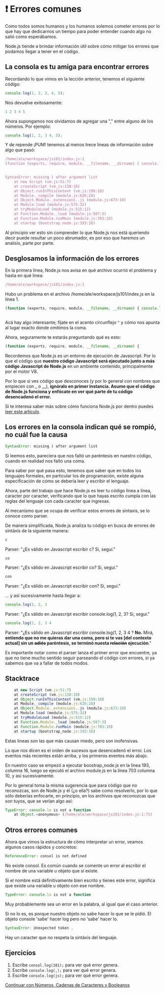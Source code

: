  # :heavy_exclamation_mark: Errores comunes

Como todos somos humanos y los humanos solemos cometer errores por lo que hay que dedicarnos un tiempo para poder entender cuando algo no salió como esperábamos.

Node.js tiende a brindar información útil sobre cómo mitigar los errores que podamos llegar a tener en el código.

## La consola es tu amiga para encontrar errores

Recordando lo que vimos en la lección anterior, tenemos el siguiente código:

```javascript
console.log(1, 2, 3, 4, 5);
```
Nos devuelve exitosamente:
```javascript
1 2 3 4 5
```
Ahora supongamos nos olvidamos de agregar una "," entre alguno de los números. Por ejemplo:
```javascript
console.log(1, 2, 3 4, 5);
```
Y de repende ¡PUM! tenemos al menos trece lineas de información sobre algo que pasó:

```javascript
/home/ale/workspace/js101/index.js:1
(function (exports, require, module, __filename, __dirname) { console.log(1, 2, 3 4, 5);
                                                                                ^

SyntaxError: missing ) after argument list
    at new Script (vm.js:51:7)
    at createScript (vm.js:138:10)
    at Object.runInThisContext (vm.js:199:10)
    at Module._compile (module.js:626:28)
    at Object.Module._extensions..js (module.js:673:10)
    at Module.load (module.js:575:32)
    at tryModuleLoad (module.js:515:12)
    at Function.Module._load (module.js:507:3)
    at Function.Module.runMain (module.js:703:10)
    at startup (bootstrap_node.js:193:16)
```
Al principio ver esto sin comprender lo que Node.js nos está queriendo decir puede resultar un poco abrumador, es por eso que haremos un analisis, parte por parte.

## Desglosamos la información de los errores
En la primera línea, Node.js nos avisa en qué archivo ocurrió el problema y hasta en qué linea:
```javascript
/home/ale/workspace/js101/index.js:1
```
Hubo un problema en el archivo /home/ale/workspace/js101/index.js en la línea 1.

```javascript
(function (exports, require, module, __filename, __dirname) { console.log(1, 2, 3 4, 5);
                                                                                ^
```
Acá hay algo interesante; fíjate en el acento circunflejo `^` y cómo nos apunta al lugar exacto donde omitimos la coma.

Ahora, seguramente te estarás preguntando qué es esto: 
```javascript
(function (exports, require, module, __filename, __dirname) {
```
Recordemos que Node.js es un entorno de ejecución de Javascript. Por lo que el código que **nuestro código Javascript será ejecutado junto a más código Javascript de Node.js** en un ambiente contenido, principalmente por el motor V8. 

Por lo que si ves código que desconoces (y por lo general con nombres que empiecen con _ o __), **ignóralo en primer instancia. Asume que el código de Node.js funciona y enfócate en ver qué parte de tu código desencadenó el error.**

Si te interesa saber más sobre cómo funciona Node.js por dentro puedes [leer este artículo](https://blog.ghaiklor.com/how-nodejs-works-bfe09efc80ca).

## Los errores en la consola indican qué se rompió, no cuál fue la causa

```javascript
SyntaxError: missing ) after argument list
```
Si leemos esto, pareciera que nos faltó un paréntesis en nuestro código, cuando en realidad nos faltó una coma.

Para saber por qué pasa esto, tenemos que saber que en todos los lenguajes formales, en particular los de programación, existe alguna especificación de cómo se debería leer y escribir el lenguaje. 

Ahora, parte del trabajo que hace Node.js es leer tu código línea a línea, caracter por caracter, verificando que lo que hayas escrito cumpla con las reglas del lenguaje con cada caracter que ingresas.

Al mecanismo que se ocupa de verificar estos errores de sintaxis, se lo conoce como parser.

De manera simplificada, Node.js analiza tu código en busca de errores de sintáxis de la siguiente manera:
```javascript
c
```
Parser: "¿Es válido en Javascript escribir c? Si, seguí."
```javascript
co
```
Parser: "¿Es válido en Javascript escribir co? Si, seguí."
```javascript
con
```
Parser: "¿Es válido en Javascript escribir con? Si, seguí."

... y así sucesivamente hasta llegar a:
```javascript
console.log(1, 2, 3
```
Parser: "¿Es válido en Javascript escribir console.log(1, 2, 3? Si, seguí."
```javascript
console.log(1, 2, 3 4
```
Parser: "¿Es válido en Javascript escribir console.log(1, 2, 3 4 ? **No.** Mirá, **entiendo que no me quieras dar una coma, pero si te vas [del contexto actual] sin un ~~adiós~~ paréntesis, se terminó nuesta ~~relación~~ ejecución**."

Es importante notar como el parser lanza el primer error que encuentre, ya que no tiene mucho sentido seguir parseando el código con errores, si ya sabemos que va a fallar de todos modos.

## Stacktrace
```javascript
    at new Script (vm.js:51:7)
    at createScript (vm.js:138:10)
    at Object.runInThisContext (vm.js:199:10)
    at Module._compile (module.js:626:28)
    at Object.Module._extensions..js (module.js:673:10)
    at Module.load (module.js:575:32)
    at tryModuleLoad (module.js:515:12)
    at Function.Module._load (module.js:507:3)
    at Function.Module.runMain (module.js:703:10)
    at startup (bootstrap_node.js:193:16)
```
Estas lineas son las que más causan miedo, pero son inofensivas.

Lo que nos dicen es el orden de sucesos que desencadenó el error. Los eventos más recientes están arriba, y los primeros eventos más abajo.

En nuestro caso se empezó a ejecutar boostrap_node.js en la línea 193, columna 16, luego se ejecutó el archivo module.js en la línea 703 columna 10, y así sucesivamente.

Por lo general toma la misma sugerencia que para código que no reconozcas, son de Node.js y él (¿o ella?) sabe como resolverlo, por lo que sólo deberías enfocarte, en principio, en los archivos que reconozcas que son tuyos, que se verían algo así:
```javascript
TypeError: console.lo is not a function
    at Object.<anonymous> (/home/ale/workspace/js101/index.js:1:71)
```


## Otros errores comunes 

Ahora que vimos la estructura de cómo interpretar un error, veamos algunos casos rápidos y concretos:
```javascript
ReferenceError: consol is not defined
```
No existe consol. Es común cuando se comente un error al escribir el nombre de una variable u objeto que sí existe. 

Si el nombre está definitivamente bien escrito y tienes este error, significa que existe una variable u objeto con ese nombre.
```javascript
TypeError: console.lo is not a function
```
Muy probablemente sea un error en la palabra, al igual que el caso anterior. 

Si no lo es, es porque nuestro objeto no sabe hacer lo que se le pidió. El objeto console 'sabe' hacer log pero no 'sabe' hacer lo.

```javascript
SyntaxError: Unexpected token ,
```
Hay un caracter que no respeta la sintáxis del lenguaje.

## Ejercicios

1. Escribe `consol.log(101);` para ver qué error genera.
1. Escribe `console.log(,);` para ver qué error genera.
1. Escribe `console.log(js);` para ver qué error genera.


[Continuar con Números, Cadenas de Caracteres y Booleanos](/ejercicios/03.md)

